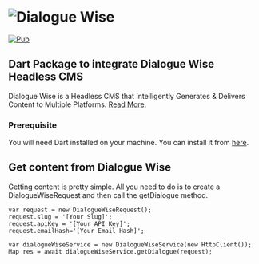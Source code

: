 # ![Dialogue Wise](https://dialoguewise.com/images/logo.png)

[![Pub](https://img.shields.io/pub/v/dialogue_wise.svg?style=flat)](https://pub.dartlang.org/packages/dialogue_wise)

## Dart Package to integrate Dialogue Wise Headless CMS
Dialogue Wise is a Headless CMS that Intelligently Generates &
Delivers Content to Multiple Platforms.
[Read More](https://dialoguewise.com/).

### Prerequisite
You will need Dart installed on your machine.
You can install it from [here](https://dart.dev/get-dart).


## Get content from Dialogue Wise

Getting content is pretty simple. All you need to do is to create a DialogueWiseRequest and then call the getDialogue method.

```
var request = new DialogueWiseRequest();
request.slug = '[Your Slug]';
request.apiKey = '[Your API Key]';
request.emailHash='[Your Email Hash]';

var dialogueWiseService = new DialogueWiseService(new HttpClient()); 
Map res = await dialogueWiseService.getDialogue(request);
```